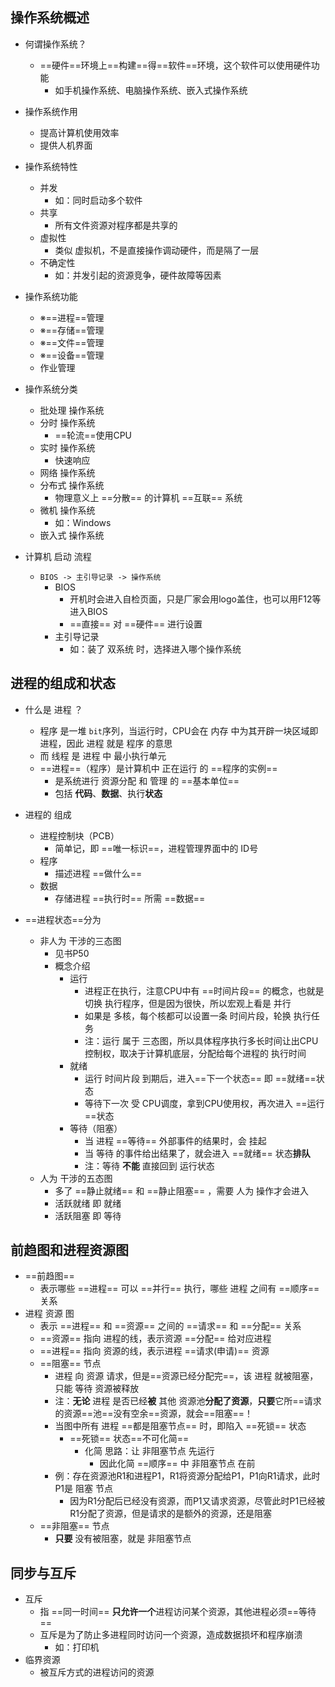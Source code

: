 ## 操作系统概述

- 何谓操作系统？
  - ==硬件==环境上==构建==得==软件==环境，这个软件可以使用硬件功能
    - 如手机操作系统、电脑操作系统、嵌入式操作系统
- 操作系统作用
  - 提高计算机使用效率
  - 提供人机界面
- 操作系统特性
  - 并发
    - 如：同时启动多个软件
  - 共享
    - 所有文件资源对程序都是共享的
  - 虚拟性
    - 类似 虚拟机，不是直接操作调动硬件，而是隔了一层
  - 不确定性
    - 如：并发引起的资源竞争，硬件故障等因素
- 操作系统功能
  - ※==进程==管理
  - ※==存储==管理
  - ※==文件==管理
  - ※==设备==管理
  - 作业管理
- 操作系统分类
  - 批处理 操作系统
  - 分时 操作系统
    - ==轮流==使用CPU
  - 实时 操作系统
    - 快速响应
  - 网络 操作系统
  - 分布式 操作系统
    - 物理意义上 ==分散== 的计算机 ==互联== 系统
  - 微机 操作系统
    - 如：Windows
  - 嵌入式 操作系统

- 计算机 启动 流程
  - `BIOS -> 主引导记录 -> 操作系统`
    - BIOS
      - 开机时会进入自检页面，只是厂家会用logo盖住，也可以用F12等进入BIOS
      - ==直接== 对 ==硬件== 进行设置
    - 主引导记录
      - 如：装了 双系统 时，选择进入哪个操作系统

## 进程的组成和状态

- 什么是 进程 ？
  - 程序 是一堆 `bit`序列，当运行时，CPU会在 内存 中为其开辟一块区域即 进程，因此 进程 就是 程序 的意思
  - 而 线程 是 进程 中 最小执行单元
  - ==进程==（程序）是计算机中 正在运行 的 ==程序的实例==
    - 是系统进行 资源分配 和 管理 的 ==基本单位==
    - 包括 **代码**、**数据**、执行**状态**
- 进程的 组成
  - 进程控制块（PCB）
    - 简单记，即 ==唯一标识==，进程管理界面中的 ID号
  - 程序
    - 描述进程 ==做什么==
  - 数据
    - 存储进程 ==执行时== 所需 ==数据==

- ==进程状态==分为
  - 非人为 干涉的三态图
    - 见书P50
    - 概念介绍
      - 运行
        - 进程正在执行，注意CPU中有 ==时间片段== 的概念，也就是 切换 执行程序，但是因为很快，所以宏观上看是 并行
        - 如果是 多核，每个核都可以设置一条 时间片段，轮换 执行任务
        - 注：运行 属于 三态图，所以具体程序执行多长时间让出CPU控制权，取决于计算机底层，分配给每个进程的 执行时间
      - 就绪
        - 运行 时间片段 到期后，进入==下一个状态== 即 ==就绪==状态
        - 等待下一次 受 CPU调度，拿到CPU使用权，再次进入 ==运行==状态
      - 等待（阻塞）
        - 当 进程 ==等待== 外部事件的结果时，会 挂起
        - 当 等待 的事件给出结果了，就会进入 ==就绪== 状态**排队**
        - 注：等待 **不能** 直接回到 运行状态
  - 人为 干涉的五态图
    - 多了 ==静止就绪== 和 ==静止阻塞== ，需要 人为 操作才会进入
    - 活跃就绪 即 就绪
    - 活跃阻塞 即 等待

## 前趋图和进程资源图

- ==前趋图==
  - 表示哪些 ==进程== 可以 ==并行== 执行，哪些 进程 之间有 ==顺序== 关系
- 进程 资源 图
  - 表示 ==进程== 和 ==资源== 之间的 ==请求== 和 ==分配== 关系
  - ==资源== 指向 进程的线，表示资源 ==分配== 给对应进程
  - ==进程== 指向 资源的线，表示进程 ==请求(申请)== 资源
  - ==阻塞== 节点
    - 进程 向 资源 请求，但是==资源已经分配完==，该 进程 就被阻塞，只能 等待 资源被释放 
    - 注：**无论** 进程 是否已经**被** 其他 资源池**分配了资源**，**只要**它所==请求的资源==池==没有空余==资源，就会==阻塞==！
    - 当图中所有 进程 ==都是阻塞节点== 时，即陷入 ==死锁== 状态
      - ==死锁== 状态==不可化简==
        - 化简 思路：让 非阻塞节点 先运行
          - 因此化简 ==顺序== 中 非阻塞节点 在前
    - 例：存在资源池R1和进程P1，R1将资源分配给P1，P1向R1请求，此时P1是 阻塞 节点
      - 因为R1分配后已经没有资源，而P1又请求资源，尽管此时P1已经被R1分配了资源，但是请求的是额外的资源，还是阻塞
  - ==非阻塞== 节点
    - **只要** 没有被阻塞，就是 非阻塞节点

## 同步与互斥

- 互斥
  - 指 ==同一时间== **只允许一个**进程访问某个资源，其他进程必须==等待==
  - 互斥是为了防止多进程同时访问一个资源，造成数据损坏和程序崩溃
    - 如：打印机
- 临界资源
  - 被互斥方式的进程访问的资源